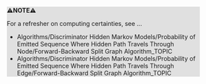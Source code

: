 <div style="margin:2em; background-color: #e0e0e0;">

<strong>⚠️NOTE️️️⚠️</strong>

For a refresher on computing certainties, see ...

* Algorithms/Discriminator Hidden Markov Models/Probability of Emitted Sequence Where Hidden Path Travels Through Node/Forward-Backward Split Graph Algorithm_TOPIC
* Algorithms/Discriminator Hidden Markov Models/Probability of Emitted Sequence Where Hidden Path Travels Through Edge/Forward-Backward Split Graph Algorithm_TOPIC
</div>

